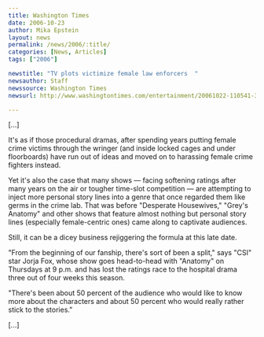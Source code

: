 ```yaml
---
title: Washington Times
date: 2006-10-23
author: Mika Epstein
layout: news
permalink: /news/2006/:title/
categories: [News, Articles]
tags: ["2006"]

newstitle: "TV plots victimize female law enforcers  "
newsauthor: Staff  
newssource: Washington Times  
newsurl: http://www.washingtontimes.com/entertainment/20061022-110541-3858r.htm  

---
```


[...]

It's as if those procedural dramas, after spending years putting female crime victims through the wringer (and inside locked cages and under floorboards) have run out of ideas and moved on to harassing female crime fighters instead. 

Yet it's also the case that many shows &#8212; facing softening ratings after many years on the air or tougher time-slot competition &#8212; are attempting to inject more personal story lines into a genre that once regarded them like germs in the crime lab. That was before "Desperate Housewives," "Grey's Anatomy" and other shows that feature almost nothing but personal story lines (especially female-centric ones) came along to captivate audiences. 

Still, it can be a dicey business rejiggering the formula at this late date. 

"From the beginning of our fanship, there's sort of been a split," says "CSI" star Jorja Fox, whose show goes head-to-head with "Anatomy" on Thursdays at 9 p.m. and has lost the ratings race to the hospital drama three out of four weeks this season. 

"There's been about 50 percent of the audience who would like to know more about the characters and about 50 percent who would really rather stick to the stories." 

[...]

